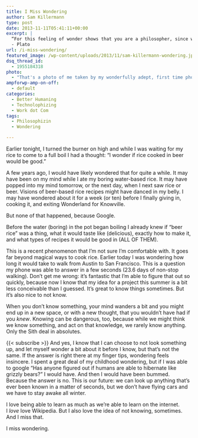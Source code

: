 ```yaml
---
title: I Miss Wondering
author: Sam Killermann
type: post
date: 2013-11-11T05:41:11+00:00
excerpt: |
  “For this feeling of wonder shows that you are a philosopher, since wonder is the only beginning of philosophy.”
  - Plato
url: /i-miss-wondering/
featured_image: /wp-content/uploads/2013/11/sam-killermann-wondering.jpg
dsq_thread_id:
  - 1955184318
photo:
  - "That's a photo of me taken by my wonderfully adept, first time photographer who stole my camera while I was photographing her, friend, Andi. I'm wondering."
ampforwp-amp-on-off:
  - default
categories:
  - Better Humaning
  - Technolophizing
  - Work dot Com
tags:
  - Philosophizin
  - Wondering

---
```

Earlier tonight, I turned the burner on high and while I was waiting for my rice to come to a full boil I had a thought: &#8220;I wonder if rice cooked in beer would be good.&#8221;

A few years ago, I would have likely wondered that for quite a while. It may have been on my mind while I ate my boring water-based rice. It may have popped into my mind tomorrow, or the next day, when I next saw rice or beer. Visions of beer-based rice recipes might have danced in my belly. I may have wondered about it for a week (or ten) before I finally giving in, cooking it, and exiting Wonderland for Knowville.

But none of that happened, because Google.

Before the water (boring) in the pot began boiling I already knew if &#8220;beer rice&#8221; was a thing, what it would taste like (delicious), exactly how to make it, and what types of recipes it would be good in (ALL OF THEM).<!--more-->

This is a recent phenomenon that I&#8217;m not sure I&#8217;m comfortable with. It goes far beyond magical ways to cook rice. Earlier today I was wondering how long it would take to walk from Austin to San Francisco. This is a question my phone was able to answer in a few seconds (23.6 days of non-stop walking). Don&#8217;t get me wrong: it&#8217;s fantastic that I&#8217;m able to figure that out so quickly, because now I know that my idea for a project this summer is a bit less conceivable than I guessed. It&#8217;s great to know things sometimes. But it&#8217;s also nice to not know.

When you don&#8217;t know something, your mind wanders a bit and you might end up in a new space, or with a new thought, that you wouldn&#8217;t have had if you _knew_. Knowing can be dangerous, too, because while we might think we know something, and act on that knowledge, we rarely know anything. Only the Sith deal in absolutes.

{{< subscribe >}}
And yes, I know that I can choose to not look something up, and let myself wonder a bit about it before I know, but that&#8217;s not the same. If the answer is right there at my finger tips, wondering feels insincere. I spent a great deal of my childhood wondering, but if I was able to google &#8220;Has anyone figured out if humans are able to hibernate like grizzly bears?&#8221; I would have. And then I would have been bummed. Because the answer is no. This is our future: we can look up anything that&#8217;s ever been known in a matter of seconds, but we don&#8217;t have flying cars and we have to stay awake all winter.

I love being able to learn as much as we&#8217;re able to learn on the internet. I _love_ love Wikipedia. But I also love the idea of not knowing, sometimes. And I miss that.

I miss wondering.